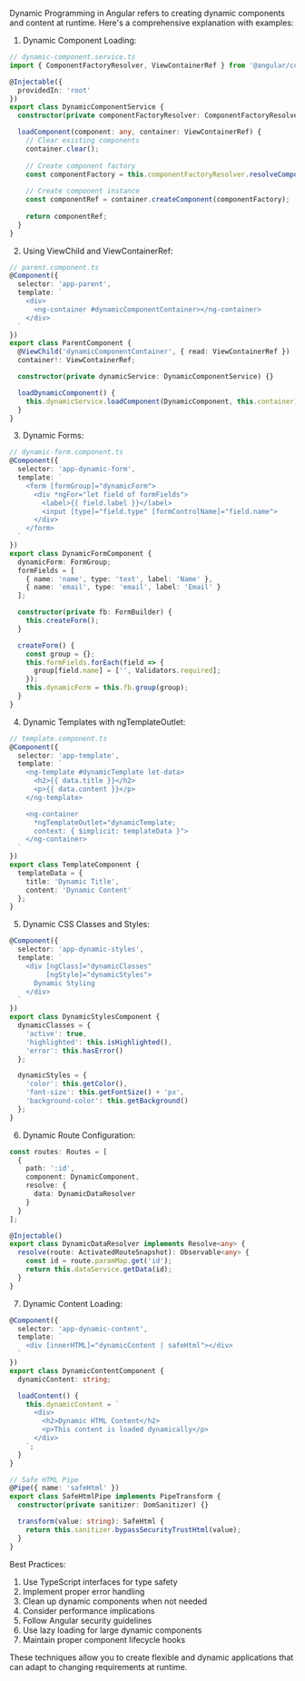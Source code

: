 Dynamic Programming in Angular refers to creating dynamic components and content at runtime. Here's a comprehensive explanation with examples:

1. Dynamic Component Loading:
```typescript
// dynamic-component.service.ts
import { ComponentFactoryResolver, ViewContainerRef } from '@angular/core';

@Injectable({
  providedIn: 'root'
})
export class DynamicComponentService {
  constructor(private componentFactoryResolver: ComponentFactoryResolver) {}

  loadComponent(component: any, container: ViewContainerRef) {
    // Clear existing components
    container.clear();
    
    // Create component factory
    const componentFactory = this.componentFactoryResolver.resolveComponentFactory(component);
    
    // Create component instance
    const componentRef = container.createComponent(componentFactory);
    
    return componentRef;
  }
}
```

2. Using ViewChild and ViewContainerRef:
```typescript
// parent.component.ts
@Component({
  selector: 'app-parent',
  template: `
    <div>
      <ng-container #dynamicComponentContainer></ng-container>
    </div>
  `
})
export class ParentComponent {
  @ViewChild('dynamicComponentContainer', { read: ViewContainerRef }) 
  container!: ViewContainerRef;

  constructor(private dynamicService: DynamicComponentService) {}

  loadDynamicComponent() {
    this.dynamicService.loadComponent(DynamicComponent, this.container);
  }
}
```

3. Dynamic Forms:
```typescript
// dynamic-form.component.ts
@Component({
  selector: 'app-dynamic-form',
  template: `
    <form [formGroup]="dynamicForm">
      <div *ngFor="let field of formFields">
        <label>{{ field.label }}</label>
        <input [type]="field.type" [formControlName]="field.name">
      </div>
    </form>
  `
})
export class DynamicFormComponent {
  dynamicForm: FormGroup;
  formFields = [
    { name: 'name', type: 'text', label: 'Name' },
    { name: 'email', type: 'email', label: 'Email' }
  ];

  constructor(private fb: FormBuilder) {
    this.createForm();
  }

  createForm() {
    const group = {};
    this.formFields.forEach(field => {
      group[field.name] = ['', Validators.required];
    });
    this.dynamicForm = this.fb.group(group);
  }
}
```

4. Dynamic Templates with ngTemplateOutlet:
```typescript
// template.component.ts
@Component({
  selector: 'app-template',
  template: `
    <ng-template #dynamicTemplate let-data>
      <h2>{{ data.title }}</h2>
      <p>{{ data.content }}</p>
    </ng-template>

    <ng-container 
      *ngTemplateOutlet="dynamicTemplate; 
      context: { $implicit: templateData }">
    </ng-container>
  `
})
export class TemplateComponent {
  templateData = {
    title: 'Dynamic Title',
    content: 'Dynamic Content'
  };
}
```

5. Dynamic CSS Classes and Styles:
```typescript
@Component({
  selector: 'app-dynamic-styles',
  template: `
    <div [ngClass]="dynamicClasses"
         [ngStyle]="dynamicStyles">
      Dynamic Styling
    </div>
  `
})
export class DynamicStylesComponent {
  dynamicClasses = {
    'active': true,
    'highlighted': this.isHighlighted(),
    'error': this.hasError()
  };

  dynamicStyles = {
    'color': this.getColor(),
    'font-size': this.getFontSize() + 'px',
    'background-color': this.getBackground()
  };
}
```

6. Dynamic Route Configuration:
```typescript
const routes: Routes = [
  {
    path: ':id',
    component: DynamicComponent,
    resolve: {
      data: DynamicDataResolver
    }
  }
];

@Injectable()
export class DynamicDataResolver implements Resolve<any> {
  resolve(route: ActivatedRouteSnapshot): Observable<any> {
    const id = route.paramMap.get('id');
    return this.dataService.getData(id);
  }
}
```

7. Dynamic Content Loading:
```typescript
@Component({
  selector: 'app-dynamic-content',
  template: `
    <div [innerHTML]="dynamicContent | safeHtml"></div>
  `
})
export class DynamicContentComponent {
  dynamicContent: string;

  loadContent() {
    this.dynamicContent = `
      <div>
        <h2>Dynamic HTML Content</h2>
        <p>This content is loaded dynamically</p>
      </div>
    `;
  }
}

// Safe HTML Pipe
@Pipe({ name: 'safeHtml' })
export class SafeHtmlPipe implements PipeTransform {
  constructor(private sanitizer: DomSanitizer) {}

  transform(value: string): SafeHtml {
    return this.sanitizer.bypassSecurityTrustHtml(value);
  }
}
```

Best Practices:
1. Use TypeScript interfaces for type safety
2. Implement proper error handling
3. Clean up dynamic components when not needed
4. Consider performance implications
5. Follow Angular security guidelines
6. Use lazy loading for large dynamic components
7. Maintain proper component lifecycle hooks

These techniques allow you to create flexible and dynamic applications that can adapt to changing requirements at runtime.